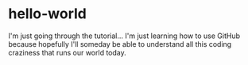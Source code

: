 # hello-world
I'm just going through the tutorial...
I'm just learning how to use GitHub because hopefully I'll someday be able to understand all this coding craziness that runs our world today.
